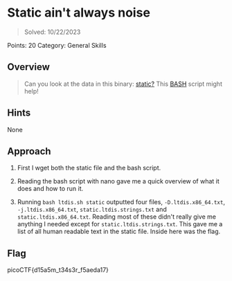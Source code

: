 # Static ain't always noise

>Solved: 10/22/2023

Points: 20
Category: General Skills

## Overview

>Can you look at the data in this binary: [static?](https://mercury.picoctf.net/static/66932732825076cad4ba43e463dae82f/static) This [BASH](https://mercury.picoctf.net/static/66932732825076cad4ba43e463dae82f/ltdis.sh)
script might help!

## Hints

None

## Approach

1. First I wget both the static file and the bash script.

2. Reading the bash script with nano gave me a quick overview of what it does and how to run it.

3. Running `bash ltdis.sh static` outputted four files, `-D.ltdis.x86_64.txt`, `-j.ltdis.x86_64.txt`, `static.ltdis.strings.txt` and `static.ltdis.x86_64.txt`.
   Reading most of these didn't really give me anything I needed except for `static.ltdis.strings.txt`. This gave me a list of all human readable text
   in the static file. Inside here was the flag.

## Flag
picoCTF{d15a5m_t34s3r_f5aeda17}
